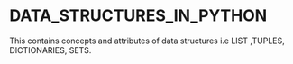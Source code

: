# DATA_STRUCTURES_IN_PYTHON
This contains concepts and attributes of data structures i.e LIST ,TUPLES, DICTIONARIES, SETS.
